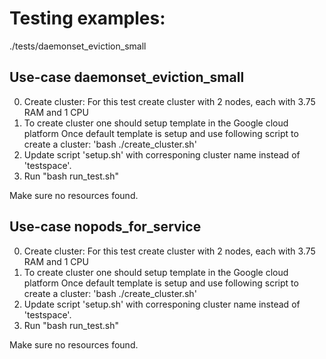 # Testing examples:
  ./tests/daemonset_eviction_small
## Use-case daemonset_eviction_small

0. Create cluster: For this test create cluster with 2 nodes, each with 3.75 RAM and 1 CPU
1. To create cluster one should setup template in the Google cloud platform
Once default template is setup and use following script to create a cluster: 'bash ./create_cluster.sh'
3. Update script 'setup.sh' with corresponing cluster name instead of 'testspace'. 
4. Run "bash run_test.sh"   

Make sure no resources found.

## Use-case nopods_for_service

0. Create cluster: For this test create cluster with 2 nodes, each with 3.75 RAM and 1 CPU
1. To create cluster one should setup template in the Google cloud platform
Once default template is setup and use following script to create a cluster: 'bash ./create_cluster.sh'
3. Update script 'setup.sh' with corresponing cluster name instead of 'testspace'. 
4. Run "bash run_test.sh"   

Make sure no resources found.